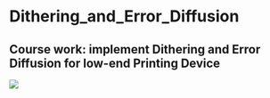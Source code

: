 # Dithering_and_Error_Diffusion
## Course work: implement Dithering and Error Diffusion for low-end Printing Device 

![](https://github.com/TianYe2017/Dithering_and_Error_Diffusion/blob/master/description.png)
